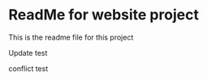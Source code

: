 # ReadMe for website project 

This is the readme file for this project 

Update test

conflict test